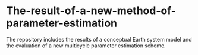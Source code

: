 # The-result-of-a-new-method-of-parameter-estimation
The repository includes the results of a conceptual Earth system model and the evaluation of a new multicycle parameter estimation scheme.
